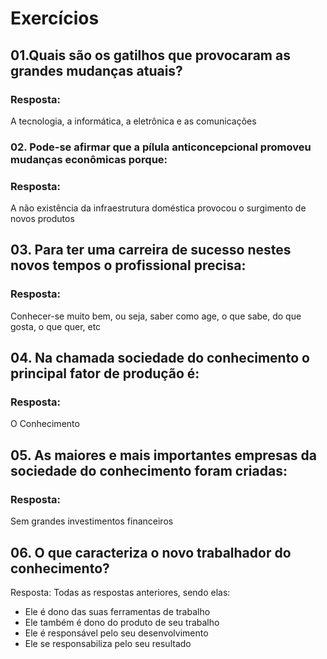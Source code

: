# Exercícios


## 01. ​Quais são os gatilhos que provocaram as grandes mudanças atuais?

### Resposta:
A tecnologia, a informática, a eletrônica e as comunicações


### 02. Pode-se afirmar que a pílula anticoncepcional promoveu mudanças econômicas porque:

### Resposta:
A não existência da infraestrutura doméstica provocou o surgimento de novos produtos


## 03. Para ter uma carreira de sucesso nestes novos tempos o profissional precisa:

### Resposta:
Conhecer-se muito bem, ou seja, saber como age, o que sabe, do que gosta, o que quer, etc


## 04. Na chamada sociedade do conhecimento o principal fator de produção é:

### Resposta:
O Conhecimento


## 05. As maiores e mais importantes empresas da sociedade do conhecimento foram criadas:

### Resposta:
Sem grandes investimentos financeiros


## 06. ​O que caracteriza o novo trabalhador do conhecimento?

Resposta:
Todas as respostas anteriores, sendo elas:
- Ele é dono das suas ferramentas de trabalho
- Ele também é dono do produto de seu trabalho
- Ele é responsável pelo seu desenvolvimento
- Ele se responsabiliza pelo seu resultado